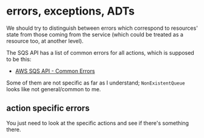 # errors, exceptions, ADTs

We should try to distinguish between errors which correspond to resources' state from those coming from the service (which could be treated as a resource too, at another level).

The SQS API has a list of common errors for all actions, which is supposed to be this:

- [AWS SQS API - Common Errors](http://docs.aws.amazon.com/AWSSimpleQueueService/latest/APIReference/Query_QueryErrors.html)

Some of them are not specific as far as I understand; `NonExistentQueue` looks like not general/common to me.

## action specific errors

You just need to look at the specific actions and see if there's something there.